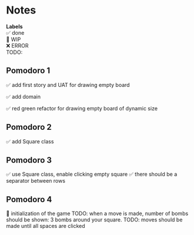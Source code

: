 # Notes

**Labels**  
✅ done  
🚧 WIP  
❌ ERROR  
TODO:

## Pomodoro 1

✅ add first story and UAT for drawing empty board

✅ add domain

✅ red green refactor for drawing empty board of dynamic size

## Pomodoro 2

✅ add Square class

## Pomodoro 3

✅ use Square class, enable clicking empty square
✅ there should be a separator between rows

## Pomodoro 4

🚧 initialization of the game
TODO: when a move is made, number of bombs should be shown: 3 bombs around your square.
TODO: moves should be made until all spaces are clicked
